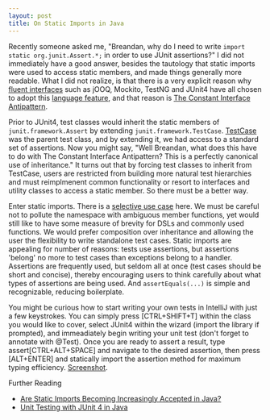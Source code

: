 ```yaml
---
layout: post
title: On Static Imports in Java
---
```


Recently someone asked me, "Breandan, why do I need to write ```import static org.junit.Assert.*;``` in order to use JUnit assertions?" I did not immediately have a good answer, besides the tautology that static imports were used to access static members, and made things generally more readable. What I did not realize, is that there is a very explicit reason why [fluent interfaces](http://en.wikipedia.org/wiki/Fluent_interface#Java) such as jOOQ, Mockito, TestNG and JUnit4 have all chosen to adopt this [language feature](https://www.jcp.org/aboutJava/communityprocess/review/jsr201/), and that reason is [The Constant Interface Antipattern](http://books.google.com/books?id=ka2VUBqHiWkC&pg=PA98&lpg=PA98&dq=Constant+Interface+Antipattern+effective+java&source=bl&ots=yYLmKlrZP2&sig=ilYBLq82LEMiWXijRBlcVNyqTK4&hl=en&sa=X&ei=tbVIU8vqB-fn2wW3voHIBA&ved=0CEcQ6AEwAw#v=onepage&q=Constant%20Interface%20Antipattern%20effective%20java&f=false). 

Prior to JUnit4, test classes would inherit the static members of ```junit.framework.Assert``` by extending ```junit.framework.TestCase```. [TestCase](http://junit.sourceforge.net/junit3.8.1/javadoc/junit/framework/TestCase.html#methods_inherited_from_class_junit.framework.Assert) was the parent test class, and by extending it, we had access to a standard set of assertions. Now you might say, "Well Breandan, what does this have to do with The Constant Interface Antipattern? This is a perfectly canonical use of inheritance." It turns out that by forcing test classes to inherit from TestCase, users are restricted from building more natural test hierarchies and must reimplmenent common functionality or resort to interfaces and utility classes to access a static member. So there must be a better way. 

Enter static imports. There is a [selective use case](http://docs.oracle.com/javase/1.5.0/docs/guide/language/static-import.html) here. We must be careful not to pollute the namespace with ambiguous member functions, yet would still like to have some measure of brevity for DSLs and commonly used functions. We would prefer composition over inheritance and allowing the user the flexibility to write standalone test cases. Static imports are appealing for number of reasons: tests use assertions, but assertions 'belong' no more to test cases than exceptions belong to a handler. Assertions are frequently used, but seldom all at once (test cases should be short and concise), thereby encouraging users to think carefully about what types of assertions are being used. And ```assertEquals(...)``` is simple and recognizable, reducing boilerplate. 

You might be curious how to start writing your own tests in IntelliJ with just a few keystrokes. You can simply press [CTRL+SHIFT+T] within the class you would like to cover, select JUnit4 within the wizard (import the library if prompted), and immeadiately begin writing your unit test (don't forget to annotate with @Test). Once you are ready to assert a result, type assert[CTRL+ALT+SPACE] and navigate to the desired assertion, then press [ALT+ENTER] and statically import the assertion method for maximum typing efficiency. [Screenshot](/images/staticImport.gif).

Further Reading

* [Are Static Imports Becoming Increasingly Accepted in Java?](http://marxsoftware.blogspot.com/2012/04/are-static-imports-becoming.html)
* [Unit Testing with JUnit 4 in Java](http://www.doublecloud.org/2013/08/unit-testing-with-junit-4-in-java-quick-introduction-and-simple-samples/) 
